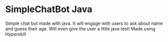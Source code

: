 # SimpleChatBot Java
Simple chat bot made with java. It will engage with users to ask about name and guess their age. Will even give the user a little java test!
Made using Hyperskill
